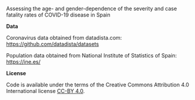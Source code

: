 Assessing the age- and gender-dependence of the severity and case fatality rates of COVID-19 disease in Spain

**Data**

Coronavirus data obtained from datadista.com: https://github.com/datadista/datasets

Population data obtained from National Institute of Statistics of Spain: https://ine.es/

**License**

Code is available under the terms of the Creative Commons Attribution 4.0 International license [CC-BY 4.0](https://creativecommons.org/licenses/by/4.0/).